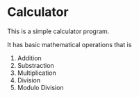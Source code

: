 # Calculator
This is a simple calculator program.

It has basic mathematical operations that is
1. Addition
2. Substraction
3. Multiplication
4. Division
5. Modulo Division
